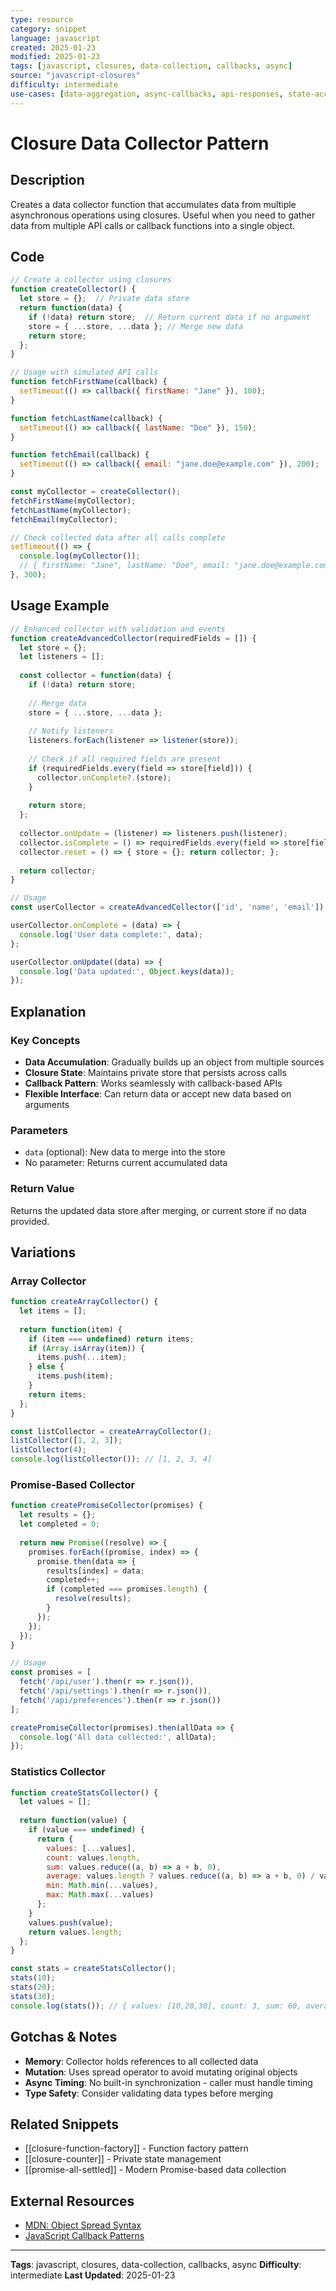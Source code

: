 ```yaml
---
type: resource
category: snippet
language: javascript
created: 2025-01-23
modified: 2025-01-23
tags: [javascript, closures, data-collection, callbacks, async]
source: "javascript-closures"
difficulty: intermediate
use-cases: [data-aggregation, async-callbacks, api-responses, state-accumulation]
---
```


# Closure Data Collector Pattern

## Description

Creates a data collector function that accumulates data from multiple asynchronous operations using closures. Useful when you need to gather data from multiple API calls or callback functions into a single object.

## Code

```javascript
// Create a collector using closures
function createCollector() {
  let store = {};  // Private data store
  return function(data) {
    if (!data) return store;  // Return current data if no argument
    store = { ...store, ...data }; // Merge new data
    return store;
  };
}

// Usage with simulated API calls
function fetchFirstName(callback) {
  setTimeout(() => callback({ firstName: "Jane" }), 100);
}

function fetchLastName(callback) {
  setTimeout(() => callback({ lastName: "Doe" }), 150);
}

function fetchEmail(callback) {
  setTimeout(() => callback({ email: "jane.doe@example.com" }), 200);
}

const myCollector = createCollector();
fetchFirstName(myCollector);
fetchLastName(myCollector);
fetchEmail(myCollector);

// Check collected data after all calls complete
setTimeout(() => {
  console.log(myCollector()); 
  // { firstName: "Jane", lastName: "Doe", email: "jane.doe@example.com" }
}, 300);
```

## Usage Example

```javascript
// Enhanced collector with validation and events
function createAdvancedCollector(requiredFields = []) {
  let store = {};
  let listeners = [];
  
  const collector = function(data) {
    if (!data) return store;
    
    // Merge data
    store = { ...store, ...data };
    
    // Notify listeners
    listeners.forEach(listener => listener(store));
    
    // Check if all required fields are present
    if (requiredFields.every(field => store[field])) {
      collector.onComplete?.(store);
    }
    
    return store;
  };
  
  collector.onUpdate = (listener) => listeners.push(listener);
  collector.isComplete = () => requiredFields.every(field => store[field]);
  collector.reset = () => { store = {}; return collector; };
  
  return collector;
}

// Usage
const userCollector = createAdvancedCollector(['id', 'name', 'email']);

userCollector.onComplete = (data) => {
  console.log('User data complete:', data);
};

userCollector.onUpdate((data) => {
  console.log('Data updated:', Object.keys(data));
});
```

## Explanation

### Key Concepts
- **Data Accumulation**: Gradually builds up an object from multiple sources
- **Closure State**: Maintains private store that persists across calls
- **Callback Pattern**: Works seamlessly with callback-based APIs
- **Flexible Interface**: Can return data or accept new data based on arguments

### Parameters
- `data` (optional): New data to merge into the store
- No parameter: Returns current accumulated data

### Return Value
Returns the updated data store after merging, or current store if no data provided.

## Variations

### Array Collector
```javascript
function createArrayCollector() {
  let items = [];
  
  return function(item) {
    if (item === undefined) return items;
    if (Array.isArray(item)) {
      items.push(...item);
    } else {
      items.push(item);
    }
    return items;
  };
}

const listCollector = createArrayCollector();
listCollector([1, 2, 3]);
listCollector(4);
console.log(listCollector()); // [1, 2, 3, 4]
```

### Promise-Based Collector
```javascript
function createPromiseCollector(promises) {
  let results = {};
  let completed = 0;
  
  return new Promise((resolve) => {
    promises.forEach((promise, index) => {
      promise.then(data => {
        results[index] = data;
        completed++;
        if (completed === promises.length) {
          resolve(results);
        }
      });
    });
  });
}

// Usage
const promises = [
  fetch('/api/user').then(r => r.json()),
  fetch('/api/settings').then(r => r.json()),
  fetch('/api/preferences').then(r => r.json())
];

createPromiseCollector(promises).then(allData => {
  console.log('All data collected:', allData);
});
```

### Statistics Collector
```javascript
function createStatsCollector() {
  let values = [];
  
  return function(value) {
    if (value === undefined) {
      return {
        values: [...values],
        count: values.length,
        sum: values.reduce((a, b) => a + b, 0),
        average: values.length ? values.reduce((a, b) => a + b, 0) / values.length : 0,
        min: Math.min(...values),
        max: Math.max(...values)
      };
    }
    values.push(value);
    return values.length;
  };
}

const stats = createStatsCollector();
stats(10);
stats(20);
stats(30);
console.log(stats()); // { values: [10,20,30], count: 3, sum: 60, average: 20, min: 10, max: 30 }
```

## Gotchas & Notes

- **Memory**: Collector holds references to all collected data
- **Mutation**: Uses spread operator to avoid mutating original objects
- **Async Timing**: No built-in synchronization - caller must handle timing
- **Type Safety**: Consider validating data types before merging

## Related Snippets

- [[closure-function-factory]] - Function factory pattern
- [[closure-counter]] - Private state management
- [[promise-all-settled]] - Modern Promise-based data collection

## External Resources

- [MDN: Object Spread Syntax](https://developer.mozilla.org/en-US/docs/Web/JavaScript/Reference/Operators/Spread_syntax)
- [JavaScript Callback Patterns](https://nodejs.org/api/util.html#util_util_callbackify_original)

---

**Tags**: javascript, closures, data-collection, callbacks, async
**Difficulty**: intermediate
**Last Updated**: 2025-01-23